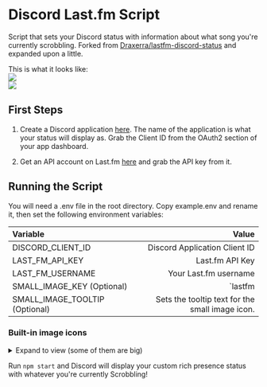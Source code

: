# Discord Last.fm Script

Script that sets your Discord status with information about what song you're currently scrobbling. Forked from [Draxerra/lastfm-discord-status](https://github.com/Draxerra/lastfm-discord-status) and expanded upon a little.

This is what it looks like:  
![](https://i.imgur.com/iABW6fq.png)   
![](https://i.imgur.com/iLkfBj4.png)

## First Steps

1. Create a Discord application [here](https://discordapp.com/developers/applications/). The name of the application is what your status will display as. Grab the Client ID from the OAuth2 section of your app dashboard.

2. Get an API account on Last.fm [here](https://www.last.fm/api/account/create) and grab the API key from it.

## Running the Script

You will need a .env file in the root directory. Copy example.env and rename it, then set the following environment variables:

| Variable          |                         Value |
|:------------------|--------------------------------------:|
| DISCORD_CLIENT_ID | Discord Application Client ID |
| LAST_FM_API_KEY   | Last.fm API Key               |
| LAST_FM_USERNAME  | Your Last.fm username         |
| SMALL_IMAGE_KEY (Optional)   | `lastfm | youtube | apple | bandcamp| soundcloud | deezer | custom url`  <br/> You can choose from the premade keys or add your own image url.
| SMALL_IMAGE_TOOLTIP (Optional)| Sets the tooltip text for the small image icon.|

### Built-in image icons
<details><summary>Expand to view (some of them are big)</summary>
| Tag          |                                Image |
|:-------------|-------------------------------------:|
| lastfm       | ![](https://i.imgur.com/122GWJx.png) |
| youtube      | ![](https://i.imgur.com/CIZRe5K.png) |
| apple        | ![](https://i.imgur.com/y0BK5xs.jpg) |
| bandcamp     | ![](https://i.imgur.com/t7J1yCa.png) |
| soundcloud   | ![](https://i.imgur.com/bnWWcIz.png) |
| pandora      | ![](https://i.imgur.com/X8iV8q7.jpg) |
| deezer       | ![](https://i.imgur.com/ZenqnHA.png) |
</details>

Run `npm start` and Discord will display your custom rich presence status with whatever you're currently Scrobbling!
